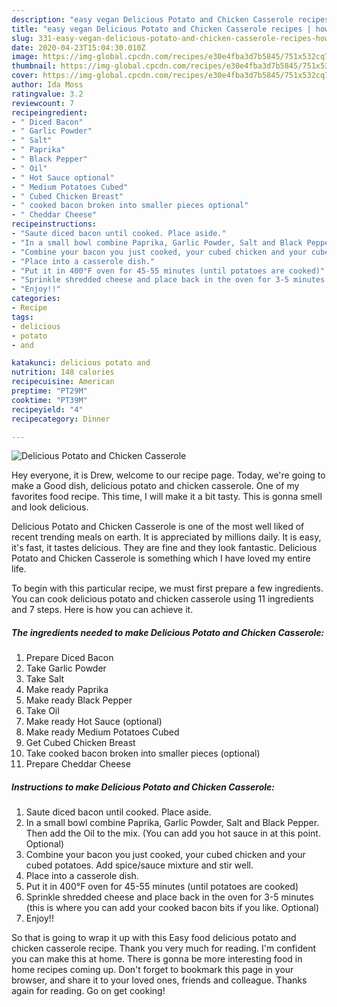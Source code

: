 ```yaml
---
description: "easy vegan Delicious Potato and Chicken Casserole recipes | how to make good Delicious Potato and Chicken Casserole"
title: "easy vegan Delicious Potato and Chicken Casserole recipes | how to make good Delicious Potato and Chicken Casserole"
slug: 331-easy-vegan-delicious-potato-and-chicken-casserole-recipes-how-to-make-good-delicious-potato-and-chicken-casserole
date: 2020-04-23T15:04:30.010Z
image: https://img-global.cpcdn.com/recipes/e30e4fba3d7b5845/751x532cq70/delicious-potato-and-chicken-casserole-recipe-main-photo.jpg
thumbnail: https://img-global.cpcdn.com/recipes/e30e4fba3d7b5845/751x532cq70/delicious-potato-and-chicken-casserole-recipe-main-photo.jpg
cover: https://img-global.cpcdn.com/recipes/e30e4fba3d7b5845/751x532cq70/delicious-potato-and-chicken-casserole-recipe-main-photo.jpg
author: Ida Moss
ratingvalue: 3.2
reviewcount: 7
recipeingredient:
- " Diced Bacon"
- " Garlic Powder"
- " Salt"
- " Paprika"
- " Black Pepper"
- " Oil"
- " Hot Sauce optional"
- " Medium Potatoes Cubed"
- " Cubed Chicken Breast"
- " cooked bacon broken into smaller pieces optional"
- " Cheddar Cheese"
recipeinstructions:
- "Saute diced bacon until cooked. Place aside."
- "In a small bowl combine Paprika, Garlic Powder, Salt and Black Pepper. Then add the Oil to the mix. (You can add you hot sauce in at this point. Optional)"
- "Combine your bacon you just cooked, your cubed chicken and your cubed potatoes. Add spice/sauce mixture and stir well."
- "Place into a casserole dish."
- "Put it in 400°F oven for 45-55 minutes (until potatoes are cooked)"
- "Sprinkle shredded cheese and place back in the oven for 3-5 minutes (this is where you can add your cooked bacon bits if you like. Optional)"
- "Enjoy!!"
categories:
- Recipe
tags:
- delicious
- potato
- and

katakunci: delicious potato and 
nutrition: 148 calories
recipecuisine: American
preptime: "PT29M"
cooktime: "PT39M"
recipeyield: "4"
recipecategory: Dinner

---
```



![Delicious Potato and Chicken Casserole](https://img-global.cpcdn.com/recipes/e30e4fba3d7b5845/751x532cq70/delicious-potato-and-chicken-casserole-recipe-main-photo.jpg)

Hey everyone, it is Drew, welcome to our recipe page. Today, we're going to make a Good dish, delicious potato and chicken casserole. One of my favorites food recipe. This time, I will make it a bit tasty. This is gonna smell and look delicious.

Delicious Potato and Chicken Casserole is one of the most well liked of recent trending meals on earth. It is appreciated by millions daily. It is easy, it's fast, it tastes delicious. They are fine and they look fantastic. Delicious Potato and Chicken Casserole is something which I have loved my entire life.




To begin with this particular recipe, we must first prepare a few ingredients. You can cook delicious potato and chicken casserole using 11 ingredients and 7 steps. Here is how you can achieve it.

<!--inarticleads1-->

##### The ingredients needed to make Delicious Potato and Chicken Casserole:

1. Prepare  Diced Bacon
1. Take  Garlic Powder
1. Take  Salt
1. Make ready  Paprika
1. Make ready  Black Pepper
1. Take  Oil
1. Make ready  Hot Sauce (optional)
1. Make ready  Medium Potatoes Cubed
1. Get  Cubed Chicken Breast
1. Take  cooked bacon broken into smaller pieces (optional)
1. Prepare  Cheddar Cheese




<!--inarticleads2-->

##### Instructions to make Delicious Potato and Chicken Casserole:

1. Saute diced bacon until cooked. Place aside.
1. In a small bowl combine Paprika, Garlic Powder, Salt and Black Pepper. Then add the Oil to the mix. (You can add you hot sauce in at this point. Optional)
1. Combine your bacon you just cooked, your cubed chicken and your cubed potatoes. Add spice/sauce mixture and stir well.
1. Place into a casserole dish.
1. Put it in 400°F oven for 45-55 minutes (until potatoes are cooked)
1. Sprinkle shredded cheese and place back in the oven for 3-5 minutes (this is where you can add your cooked bacon bits if you like. Optional)
1. Enjoy!!




So that is going to wrap it up with this Easy food delicious potato and chicken casserole recipe. Thank you very much for reading. I'm confident you can make this at home. There is gonna be more interesting food in home recipes coming up. Don't forget to bookmark this page in your browser, and share it to your loved ones, friends and colleague. Thanks again for reading. Go on get cooking!

